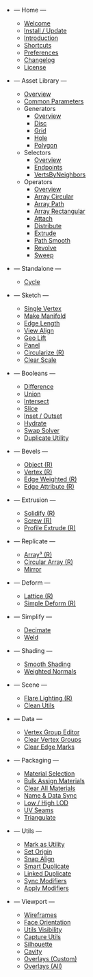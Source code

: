 - — Home —
    
    - [Welcome](/)
    - [Install / Update](/getting-started/install-update)
    - [Introduction](/getting-started/introduction)
    - [Shortcuts](/getting-started/shortcuts)
    - [Preferences](/getting-started/preferences)
    - [Changelog](/getting-started/changelog)
    - [License](/getting-started/license)

- — Asset Library —

    - [Overview](/asset-library/overview)
    - [Common Parameters](/asset-library/common-parameters)
    - Generators
        - [Overview](/asset-library/generators/overview)
        - [Disc](/asset-library/generators/disc)
        - [Grid](/asset-library/generators/grid)
        - [Hole](/asset-library/generators/hole)
        - [Polygon](/asset-library/generators/polygon)
    - Selectors
        - [Overview](/asset-library/selectors/overview)
        - [Endpoints](/asset-library/selectors/endpoints)
        - [VertsByNeighbors](/asset-library/selectors/verts-by-neighbors)
    - Operators
        - [Overview](/asset-library/operators/overview)
        - [Array Circular](/asset-library/operators/array-circular)
        - [Array Path](/asset-library/operators/array-path)
        - [Array Rectangular](/asset-library/operators/array-rectangular)
        - [Attach](/asset-library/operators/attach)
        - [Distribute](/asset-library/operators/distribute)
        - [Extrude](/asset-library/operators/extrude)
        - [Path Smooth](/asset-library/operators/path-smooth)
        - [Revolve](/asset-library/operators/revolve)
        - [Sweep](/asset-library/operators/sweep)

- — Standalone —

    - [Cycle](/standalone/cycle)

- — Sketch —

    - [Single Vertex](/sketch/single-vertex)
    - [Make Manifold](/sketch/make-manifold)
    - [Edge Length](sketch/edge-length)
    - [View Align](/sketch/view-align)
    - [Geo Lift](/sketch/geo-lift)
    - [Panel](/sketch/panel)
    - [Circularize (R)](/sketch/circularize)
    - [Clear Scale](/sketch/clear-scale)

- — Booleans —

    - [Difference](/booleans/difference)
    - [Union](/booleans/union)
    - [Intersect](/booleans/intersect)
    - [Slice](/booleans/slice)
    - [Inset / Outset](/booleans/inset-outset)
    - [Hydrate](/booleans/hydrate)
    - [Swap Solver](/booleans/swap-solver)
    - [Duplicate Utility](/booleans/duplicate-utility)

- — Bevels —

    - [Object (R)](/bevels/object)
    - [Vertex (R)](/bevels/vertex)
    - [Edge Weighted (R)](/bevels/edge-weighted)
    - [Edge Attribute (R)](/bevels/edge-attribute)

- — Extrusion —

    - [Solidify (R)](/extrusion/solidify)
    - [Screw (R)](/extrusion/screw)
    - [Profile Extrude (R)](/extrusion/profile-extrude)

- — Replicate —

    - [Array³ (R)](/replicate/array-cubed)
    - [Circular Array (R)](/replicate/circular-array)
    - [Mirror](/replicate/mirror)

- — Deform —

    - [Lattice (R)](/deform/lattice)
    - [Simple Deform (R)](/deform/simple-deform)

- — Simplify —

    - [Decimate](/simplify/decimate)
    - [Weld](/simplify/weld)

- — Shading —

    - [Smooth Shading](/shading/smooth-shading)
    - [Weighted Normals](/shading/weighted-normals)

- — Scene —

    - [Flare Lighting (R)](/scene/flare-lighting)
    - [Clean Utils](/scene/clean-utils)

- — Data —

    - [Vertex Group Editor](/data/vertex-group-editor)
    - [Clear Vertex Groups](/data/clear-vertex-groups)
    - [Clear Edge Marks](/data/clear-edge-marks)

- — Packaging —

    - [Material Selection](/packaging/material-selection)
    - [Bulk Assign Materials](/packaging/bulk-assign-materials)
    - [Clear All Materials](/packaging/clear-materials)
    - [Name & Data Sync](/packaging/name-data-sync)
    - [Low / High LOD](/packaging/low-high-lod)
    - [UV Seams](/packaging/uv-seams)
    - [Triangulate](/packaging/triangulate)

- — Utils —

    - [Mark as Utility](/utils/mark-utility.md)
    - [Set Origin](/utils/set-origin)
    - [Snap Align](/utils/snap-align)
    - [Smart Duplicate](/utils/smart-duplicate.md)
    - [Linked Duplicate](/utils/linked-duplicate.md)
    - [Sync Modifiers](/utils/sync-modifiers)
    - [Apply Modifiers](/utils/apply-modifiers)

- — Viewport —

    - [Wireframes](/viewport/wireframes)
    - [Face Orientation](/viewport/face-orientation)
    - [Utils Visibility](/viewport/utils-visibility)
    - [Capture Utils](/viewport/capture-utils)
    - [Silhouette](/viewport/silhouette)
    - [Cavity](/viewport/cavity)
    - [Overlays (Custom)](/viewport/overlays-custom)
    - [Overlays (All)](/viewport/overlays-all)